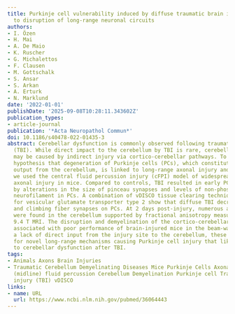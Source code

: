 ```yaml
---
title: Purkinje cell vulnerability induced by diffuse traumatic brain injury is linked
  to disruption of long-range neuronal circuits
authors:
- I. Özen
- H. Mai
- A. De Maio
- K. Ruscher
- G. Michalettos
- F. Clausen
- M. Gottschalk
- S. Ansar
- S. Arkan
- A. Erturk
- N. Marklund
date: '2022-01-01'
publishDate: '2025-09-08T10:28:11.343602Z'
publication_types:
- article-journal
publication: '*Acta Neuropathol Commun*'
doi: 10.1186/s40478-022-01435-3
abstract: Cerebellar dysfunction is commonly observed following traumatic brain injury
  (TBI). While direct impact to the cerebellum by TBI is rare, cerebellar pathology
  may be caused by indirect injury via cortico-cerebellar pathways. To address the
  hypothesis that degeneration of Purkinje cells (PCs), which constitute the sole
  output from the cerebellum, is linked to long-range axonal injury and demyelination,
  we used the central fluid percussion injury (cFPI) model of widespread traumatic
  axonal injury in mice. Compared to controls, TBI resulted in early PC loss accompanied
  by alterations in the size of pinceau synapses and levels of non-phosphorylated
  neurofilament in PCs. A combination of vDISCO tissue clearing technique and immunohistochemistry
  for vesicular glutamate transporter type 2 show that diffuse TBI decreased mossy
  and climbing fiber synapses on PCs. At 2 days post-injury, numerous axonal varicosities
  were found in the cerebellum supported by fractional anisotropy measurements using
  9.4 T MRI. The disruption and demyelination of the cortico-cerebellar circuits was
  associated with poor performance of brain-injured mice in the beam-walk test. Despite
  a lack of direct input from the injury site to the cerebellum, these findings argue
  for novel long-range mechanisms causing Purkinje cell injury that likely contribute
  to cerebellar dysfunction after TBI.
tags:
- Animals Axons Brain Injuries
- Traumatic Cerebellum Demyelinating Diseases Mice Purkinje Cells Axonal injury Central
  (midline) fluid percussion Cerebellum Demyelination Purkinje cell Traumatic brain
  injury (TBI) vDISCO
links:
- name: URL
  url: https://www.ncbi.nlm.nih.gov/pubmed/36064443
---
```

